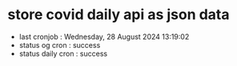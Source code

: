 # store covid daily api as json data

- last cronjob : Wednesday, 28 August 2024 13:19:02
- status og cron : success
- status daily cron : success
      
      